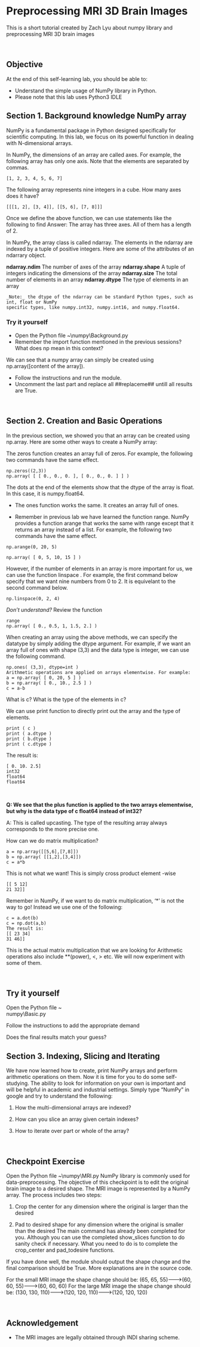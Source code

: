 # Preprocessing MRI 3D Brain Images

This is a short tutorial created by Zach Lyu about numpy library and preprocessing MRI 3D brain images

<br>

## Objective

At the end of this self-learning lab, you should be able to:
* Understand the simple usage of NumPy library in Python.
* Please note that this lab uses Python3 IDLE


## Section 1. Background knowledge NumPy array

NumPy is a fundamental package in Python designed specifically for scientific
computing. In this lab, we focus on its powerful function in dealing with
N-dimensional arrays.

In NumPy, the dimensions of an array are called axes. For example, the following
array has only one axis. Note that the elements are separated by commas.

```
[1, 2, 3, 4, 5, 6, 7]
```

The following array represents nine integers in a cube. How many axes does it have?

```
[[[1, 2], [3, 4]], [[5, 6], [7, 8]]]
```

Once we define the above function, we can use statements like the following to find
Answer: The array has three axes. All of them has a length of 2.

In NumPy, the array class is called ndarray. The elements in the ndarray are indexed
by a tuple of positive integers. Here are some of the attributes of an ndarrary object.

**ndarray.ndim** The number of axes of the array
**ndarray.shape** A tuple of integers indicating the dimensions of the array
**ndarray.size** The total number of elements in an array
**ndarray.dtype** The type of elements in an array

```
_Note:_ the dtype of the ndarray can be standard Python types, such as int, float or NumPy
specific types, like numpy.int32, numpy.int16, and numpy.float64.
```



### Try it yourself

* Open the Python file ~\numpy\Background.py
* Remember the import function mentioned in the previous sessions? What does np
mean in this context?


We can see that a numpy array can simply be created
using np.array([content of the array]).

* Follow the instructions and run the module.
* Uncomment the last part and replace all ##replaceme## untill all results are True.


<br>

## Section 2. Creation and Basic Operations

In the previous section, we showed you that an array can be created using np.array.
Here are some other ways to create a NumPy array:

The zeros function creates an array full of zeros. For example, the following two
commands have the same effect.

```
np.zeros((2,3))
np.array( [ [ 0., 0., 0. ], [ 0., 0., 0. ] ] )
```

The dots at the end of the elements show that the dtype of the array is float. In this
case, it is numpy.float64.

* The ones function works the same. It creates an array full of ones.

* Remember in previous lab we have learned the function range. NumPy provides a
function arange that works the same with range except that it returns an array
instead of a list. For example, the following two commands have the same effect.

```
np.arange(0, 20, 5)

np.array( [ 0, 5, 10, 15 ] )
```

However, if the number of elements in an
array is more important for us, we can
use the function linspace . For example,
the first command below specify that we
want nine numbers from 0 to 2. It is equivelant
to the second command below.


```
np.linspace(0, 2, 4)
```

_Don’t understand?_
Review the function

```
range
np.array( [ 0., 0.5, 1, 1.5, 2.] )
```


When creating an array using the above methods, we can specify the datatype by
simply adding the dtype argument. For example, if we want an array full of ones with
shape (3,3) and the data type is integer, we can use the following command.


```
np.ones( (3,3), dtype=int )
Arithmetic operations are applied on arrays elementwise. For example:
a = np.array( [ 0, 20, 5 ] )
b = np.array( [ 0., 10., 2.5 ] )
c = a-b

```

What is c? What is the type of the elements in c?



We can use print function to directly print out the array and the type of elements.

```
print ( c )
print ( a.dtype )
print ( b.dtype )
print ( c.dtype )
```

The result is:
```
[ 0. 10. 2.5]
int32
float64
float64
```

<br>

**Q: We see that the plus function is applied to the two arrays elementwise, but why is
the data type of c float64 instead of int32?**

A: This is called upcasting. The type of the resulting array always corresponds to the
more precise one.



How can we do matrix multiplication?

```
a = np.array([[5,6],[7,8]])
b = np.array( [[1,2],[3,4]])
c = a*b
```


This is not what we want!
This is simply cross product element -wise

```
[[ 5 12]
21 32]]
```

Remember in NumPy, if we want to do matrix multiplication, ‘*’ is not the way
to go! Instead we use one of the following:

```
c = a.dot(b)
c = np.dot(a,b)
The result is:
[[ 23 34]
31 46]]
```

This is the actual matrix multiplication
that we are looking for
Arithmetic operations also include **(power), <, > etc. We will now experiment with
some of them.

<br>

## Try it yourself

Open the Python file ~\
numpy\Basic.py

Follow the instructions to add the
appropriate demand

Does the final results match your guess?




## Section 3. Indexing, Slicing and Iterating



We have now learned how to create, print NumPy arrays and perform arithmetic
operations on them. Now it is time for you to do some self-studying. The ability to
look for information on your own is important and will be helpful in academic and
industrial settings. Simply type “NumPy” in google and try to understand the
following:

1. How the multi-dimensional arrays are indexed?

2. How can you slice an array given certain indexes?

3. How to iterate over part or whole of the array?

<br>

## Checkpoint Exercise

Open the Python file ~\numpy\MRI.py
NumPy library is commonly used for data-preprocessing. The objective of this
checkpoint is to edit the original brain image to a desired shape. The MRI image is
represented by a NumPy array. The process includes two steps:

1. Crop the center for any dimension where the original is larger than the desired

2. Pad to desired shape for any dimension where the original is smaller than the desired
The main command has already been completed for you. Although you can use the
completed show_slices function to do sanity check if necessary. What you need to do
is to complete the crop_center and pad_todesire functions.

If you have done well, the module should output the shape change and the final
comparison should be True. More explanations are in the source code.

For the small MRI image the shape change should be:
(65, 65, 55)--->(60, 60, 55)--->(60, 60, 60)
For the large MRI image the shape change should be:
(130, 130, 110)--->(120, 120, 110)--->(120, 120, 120)

<br> 

## Acknowledgement

* The MRI images are legally obtained through INDI sharing scheme.
